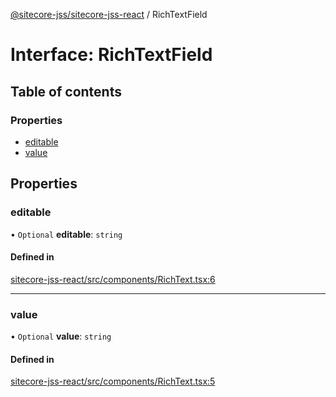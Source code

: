 [@sitecore-jss/sitecore-jss-react](../README.md) / RichTextField

# Interface: RichTextField

## Table of contents

### Properties

- [editable](RichTextField.md#editable)
- [value](RichTextField.md#value)

## Properties

### editable

• `Optional` **editable**: `string`

#### Defined in

[sitecore-jss-react/src/components/RichText.tsx:6](https://github.com/Sitecore/jss/blob/9247ffc37/packages/sitecore-jss-react/src/components/RichText.tsx#L6)

___

### value

• `Optional` **value**: `string`

#### Defined in

[sitecore-jss-react/src/components/RichText.tsx:5](https://github.com/Sitecore/jss/blob/9247ffc37/packages/sitecore-jss-react/src/components/RichText.tsx#L5)
